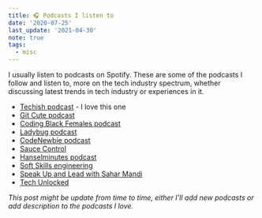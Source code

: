 ```yaml
---
title: 🎧 Podcasts I listen to
date: '2020-07-25'
last_update: '2021-04-30'
note: true
tags:
  - misc
---
```


I usually listen to podcasts on Spotify. These are some of the podcasts I follow and listen to, more on the tech industry spectrum, whether discussing latest trends in tech industry or experiences in it.

- [Techish podcast](http://www.techishpod.com/) - I love this one
- [Git Cute podcast](https://gitcutepodcast.com/)
- [Coding Black Females podcast](https://codingblackfemales.com/podcast)
- [Ladybug podcast](https://ladybug.dev)
- [CodeNewbie podcast](https://www.codenewbie.org/podcast)
- [Sauce Control](https://podcasts.apple.com/ca/podcast/sauce-control/id1527090126)
- [Hanselminutes podcast](https://www.hanselminutes.com/)
- [Soft Skills engineering](https://softskills.audio/)
- [Speak Up and Lead with Sahar Mandi](https://saharmandi.com/podcast/)
- [Tech Unlocke‪d‬](https://podcasts.apple.com/us/podcast/tech-unlocked/id1488455514)

_This post might be update from time to time, either I'll add new podcasts or add description to the podcasts I love._
